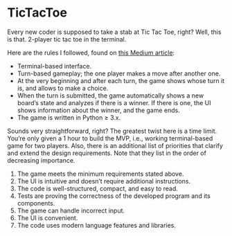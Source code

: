 # TicTacToe
Every new coder is supposed to take a stab at Tic Tac Toe, right? Well, this is that. 2-player tic tac toe in the terminal. 

Here are the rules I followed, found on [this Medium article](https://medium.com/hackernoon/how-to-fail-a-coding-interview-8d02cb70225f):
- Terminal-based interface.
- Turn-based gameplay; the one player makes a move after another one.
- At the very beginning and after each turn, the game shows whose turn it is, and allows to make a choice.
- When the turn is submitted, the game automatically shows a new board’s state and analyzes if there is a winner. If there is one, the UI shows information about the winner, and the game ends.
- The game is written in Python ≥ 3.x.

Sounds very straightforward, right? The greatest twist here is a time limit. You’re only given a 1 hour to build the MVP, i.e., working terminal-based game for two players. Also, there is an additional list of priorities that clarify and extend the design requirements. Note that they list in the order of decreasing importance.
  1. The game meets the minimum requirements stated above.
  2. The UI is intuitive and doesn’t require additional instructions.
  3. The code is well-structured, compact, and easy to read.
  4. Tests are proving the correctness of the developed program and its components.
  5. The game can handle incorrect input.
  6. The UI is convenient.
  7. The code uses modern language features and libraries.
